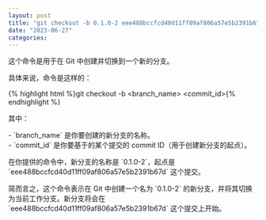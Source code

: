 ```yaml
---
layout: post
title: "git checkout -b 0.1.0-2 eee488bccfcd40d11ff09af806a57e5b2391b67d"
date: "2023-06-27"
categories: 
---
```

<p>这个命令是用于在 Git 中创建并切换到一个新的分支。</p>
<p>具体来说，命令是这样的：</p>
{% highlight html %}git checkout -b &lt;branch_name&gt; &lt;commit_id&gt;{% endhighlight %}
<p>其中：</p>
<p>- `branch_name` 是你要创建的新分支的名称。<br />
- `commit_id` 是你要基于的某个提交的 commit ID（用于创建新分支的起点）。</p>
<p>在你提供的命令中，新分支的名称是 `0.1.0-2`，起点是 `eee488bccfcd40d11ff09af806a57e5b2391b67d` 这个提交。</p>
<p>简而言之，这个命令表示在 Git 中创建一个名为 `0.1.0-2` 的新分支，并将其切换为当前工作分支。新分支将会在 `eee488bccfcd40d11ff09af806a57e5b2391b67d` 这个提交上开始。</p>
